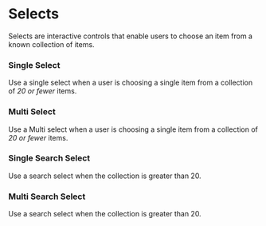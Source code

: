 

# Selects


Selects are interactive controls that enable users to choose an item from a known collection of items.


### Single Select
Use a single select when a user is choosing a single item from a collection of *20 or fewer* items.

### Multi Select
Use a Multi select when a user is choosing a single item from a collection of *20 or fewer* items.

### Single Search Select
Use a search select when the collection is greater than 20.

### Multi Search Select
Use a search select when the collection is greater than 20.




<!--stackedit_data:
eyJoaXN0b3J5IjpbLTExNTgwNDI3NTFdfQ==
-->
